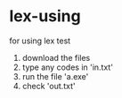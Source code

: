 # lex-using
for using lex test

1. download the files
2. type any codes in 'in.txt'
3. run the file 'a.exe'
4. check 'out.txt'
